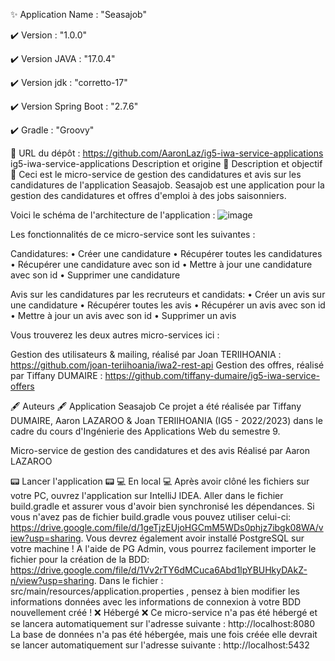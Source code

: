 ✨ Application Name : "Seasajob"

✔️ Version : "1.0.0"

✔️ Version JAVA : "17.0.4"

✔️ Version jdk : "corretto-17"

✔️ Version Spring Boot : "2.7.6"

✔️ Gradle : "Groovy"

🔗 URL du dépôt : https://github.com/AaronLaz/ig5-iwa-service-applications
ig5-iwa-service-applications
Description et origine
📜 Description et objectif 📜
Ceci est le micro-service de gestion des candidatures et avis sur les candidatures de l'application Seasajob. Seasajob est une application pour la gestion des candidatures et offres d'emploi à des jobs saisonniers.

Voici le schéma de l'architecture de l'application : 
![image](https://user-images.githubusercontent.com/55982726/205261418-72003e4d-debb-4027-9d3b-ac30e7e037d0.png)

Les fonctionnalités de ce micro-service sont les suivantes :

Candidatures: 
• Créer une candidature
• Récupérer toutes les candidatures
• Récupérer une candidature avec son id
• Mettre à jour une candidature avec son id
• Supprimer une candidature

Avis sur les candidatures par les recruteurs et candidats:
• Créer un avis sur une candidature
• Récupérer toutes les avis
• Récupérer un avis avec son id
• Mettre à jour un avis avec son id
• Supprimer un avis


Vous trouverez les deux autres micro-services ici :

Gestion des utilisateurs & mailing, réalisé par Joan TERIIHOANIA : https://github.com/joan-teriihoania/iwa2-rest-api
Gestion des offres, réalisé par Tiffany DUMAIRE : https://github.com/tiffany-dumaire/ig5-iwa-service-offers

🖋️ Auteurs 🖋️
Application Seasajob
Ce projet a été réalisée par Tiffany DUMAIRE, Aaron LAZAROO & Joan TERIIHOANIA (IG5 - 2022/2023) dans le cadre du cours d'Ingénierie des Applications Web du semestre 9.

Micro-service de gestion des candidatures et des avis
Réalisé par Aaron LAZAROO

📟 Lancer l'application 📟
💻 En local 💻
Après avoir clôné les fichiers sur votre PC, ouvrez l'application sur IntelliJ IDEA.
Aller dans le fichier build.gradle et assurer vous d'avoir bien synchronisé les dépendances. Si vous n'avez pas de fichier build.gradle vous pouvez utiliser celui-ci: https://drive.google.com/file/d/1geTjzEUjoHGCmM5WDs0phjz7ibgk08WA/view?usp=sharing.
Vous devrez également avoir installé PostgreSQL sur votre machine ! A l'aide de PG Admin, vous pourrez facilement importer le fichier pour la création de la BDD: https://drive.google.com/file/d/1Vv2rTY6dMCuca6Abd1lpYBUHkyDAkZ-n/view?usp=sharing.
Dans le fichier : src/main/resources/application.properties , pensez à bien modifier les informations données avec les informations de connexion à votre BDD nouvellement créé !
❌ Hébergé ❌
Ce micro-service n'a pas été hébergé et se lancera automatiquement sur l'adresse suivante : http://localhost:8080 
La base de données n'a pas été hébergée, mais une fois créée elle devrait se lancer automatiquement sur l'adresse suivante : http://localhost:5432
